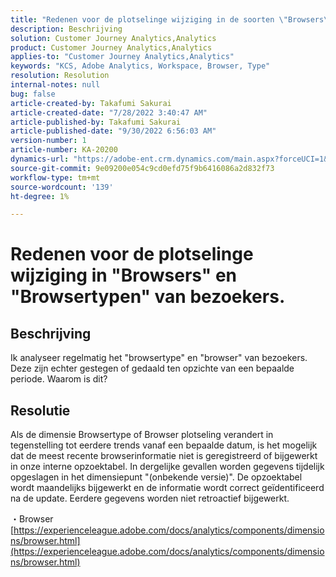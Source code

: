 ```yaml
---
title: "Redenen voor de plotselinge wijziging in de soorten \"Browsers\" en \"Browsers\" van bezoekers.\""
description: Beschrijving
solution: Customer Journey Analytics,Analytics
product: Customer Journey Analytics,Analytics
applies-to: "Customer Journey Analytics,Analytics"
keywords: "KCS, Adobe Analytics, Workspace, Browser, Type"
resolution: Resolution
internal-notes: null
bug: false
article-created-by: Takafumi Sakurai
article-created-date: "7/28/2022 3:40:47 AM"
article-published-by: Takafumi Sakurai
article-published-date: "9/30/2022 6:56:03 AM"
version-number: 1
article-number: KA-20200
dynamics-url: "https://adobe-ent.crm.dynamics.com/main.aspx?forceUCI=1&pagetype=entityrecord&etn=knowledgearticle&id=7338840c-270e-ed11-82e5-000d3a379369"
source-git-commit: 9e09200e054c9cd0efd75f9b6416086a2d832f73
workflow-type: tm+mt
source-wordcount: '139'
ht-degree: 1%

---
```


# Redenen voor de plotselinge wijziging in &quot;Browsers&quot; en &quot;Browsertypen&quot; van bezoekers.

## Beschrijving

Ik analyseer regelmatig het &quot;browsertype&quot; en &quot;browser&quot; van bezoekers. Deze zijn echter gestegen of gedaald ten opzichte van een bepaalde periode. Waarom is dit?

## Resolutie


Als de dimensie Browsertype of Browser plotseling verandert in tegenstelling tot eerdere trends vanaf een bepaalde datum, is het mogelijk dat de meest recente browserinformatie niet is geregistreerd of bijgewerkt in onze interne opzoektabel. In dergelijke gevallen worden gegevens tijdelijk opgeslagen in het dimensiepunt &quot;(onbekende versie)&quot;. De opzoektabel wordt maandelijks bijgewerkt en de informatie wordt correct geïdentificeerd na de update. Eerdere gegevens worden niet retroactief bijgewerkt.

・Browser
[https://experienceleague.adobe.com/docs/analytics/components/dimensions/browser.html](https://experienceleague.adobe.com/docs/analytics/components/dimensions/browser.html)


